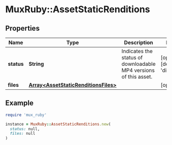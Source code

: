 # MuxRuby::AssetStaticRenditions

## Properties

| Name | Type | Description | Notes |
| ---- | ---- | ----------- | ----- |
| **status** | **String** | Indicates the status of downloadable MP4 versions of this asset. | [optional][default to &#39;disabled&#39;] |
| **files** | [**Array&lt;AssetStaticRenditionsFiles&gt;**](AssetStaticRenditionsFiles.md) |  | [optional] |

## Example

```ruby
require 'mux_ruby'

instance = MuxRuby::AssetStaticRenditions.new(
  status: null,
  files: null
)
```


